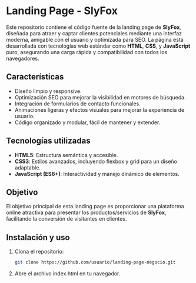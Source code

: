 # Landing Page - SlyFox

Este repositorio contiene el código fuente de la landing page de **SlyFox**, diseñada para atraer y captar clientes potenciales mediante una interfaz moderna, amigable con el usuario y optimizada para SEO. La página está desarrollada con tecnologías web estándar como **HTML**, **CSS**, y **JavaScript** puro, asegurando una carga rápida y compatibilidad con todos los navegadores.

## Características
- Diseño limpio y responsive.
- Optimización SEO para mejorar la visibilidad en motores de búsqueda.
- Integración de formularios de contacto funcionales.
- Animaciones ligeras y efectos visuales para mejorar la experiencia de usuario.
- Código organizado y modular, fácil de mantener y extender.

## Tecnologías utilizadas
- **HTML5**: Estructura semántica y accesible.
- **CSS3**: Estilos avanzados, incluyendo flexbox y grid para un diseño adaptable.
- **JavaScript (ES6+)**: Interactividad y manejo dinámico de elementos.

## Objetivo
El objetivo principal de esta landing page es proporcionar una plataforma online atractiva para presentar los productos/servicios de **SlyFox**, facilitando la conversión de visitantes en clientes.

## Instalación y uso
1. Clona el repositorio:
   ```bash
   git clone https://github.com/usuario/landing-page-negocio.git

2. Abre el archivo index.html en tu navegador.
